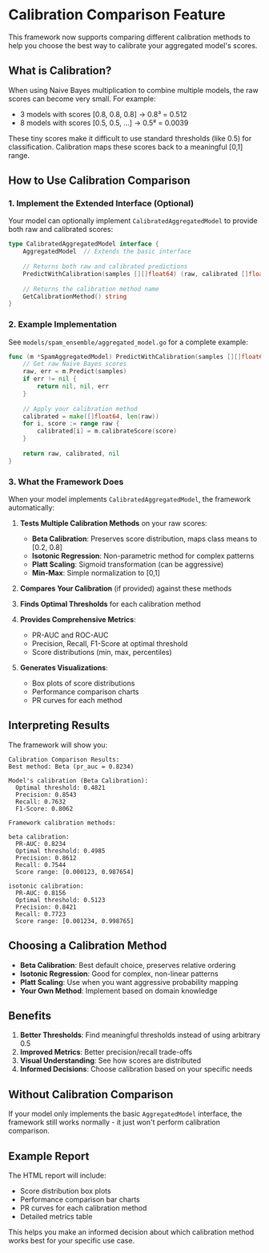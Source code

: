 # Calibration Comparison Feature

This framework now supports comparing different calibration methods to help you choose the best way to calibrate your aggregated model's scores.

## What is Calibration?

When using Naive Bayes multiplication to combine multiple models, the raw scores can become very small. For example:
- 3 models with scores [0.8, 0.8, 0.8] → 0.8³ = 0.512
- 8 models with scores [0.5, 0.5, ...] → 0.5⁸ = 0.0039

These tiny scores make it difficult to use standard thresholds (like 0.5) for classification. Calibration maps these scores back to a meaningful [0,1] range.

## How to Use Calibration Comparison

### 1. Implement the Extended Interface (Optional)

Your model can optionally implement `CalibratedAggregatedModel` to provide both raw and calibrated scores:

```go
type CalibratedAggregatedModel interface {
    AggregatedModel  // Extends the basic interface
    
    // Returns both raw and calibrated predictions
    PredictWithCalibration(samples [][]float64) (raw, calibrated []float64, err error)
    
    // Returns the calibration method name
    GetCalibrationMethod() string
}
```

### 2. Example Implementation

See `models/spam_ensemble/aggregated_model.go` for a complete example:

```go
func (m *SpamAggregatedModel) PredictWithCalibration(samples [][]float64) (raw, calibrated []float64, err error) {
    // Get raw Naive Bayes scores
    raw, err = m.Predict(samples)
    if err != nil {
        return nil, nil, err
    }
    
    // Apply your calibration method
    calibrated = make([]float64, len(raw))
    for i, score := range raw {
        calibrated[i] = m.calibrateScore(score)
    }
    
    return raw, calibrated, nil
}
```

### 3. What the Framework Does

When your model implements `CalibratedAggregatedModel`, the framework automatically:

1. **Tests Multiple Calibration Methods** on your raw scores:
   - **Beta Calibration**: Preserves score distribution, maps class means to [0.2, 0.8]
   - **Isotonic Regression**: Non-parametric method for complex patterns
   - **Platt Scaling**: Sigmoid transformation (can be aggressive)
   - **Min-Max**: Simple normalization to [0,1]

2. **Compares Your Calibration** (if provided) against these methods

3. **Finds Optimal Thresholds** for each calibration method

4. **Provides Comprehensive Metrics**:
   - PR-AUC and ROC-AUC
   - Precision, Recall, F1-Score at optimal threshold
   - Score distributions (min, max, percentiles)

5. **Generates Visualizations**:
   - Box plots of score distributions
   - Performance comparison charts
   - PR curves for each method

## Interpreting Results

The framework will show you:

```
Calibration Comparison Results:
Best method: Beta (pr_auc = 0.8234)

Model's calibration (Beta Calibration):
  Optimal threshold: 0.4821
  Precision: 0.8543
  Recall: 0.7632
  F1-Score: 0.8062

Framework calibration methods:

beta calibration:
  PR-AUC: 0.8234
  Optimal threshold: 0.4985
  Precision: 0.8612
  Recall: 0.7544
  Score range: [0.000123, 0.987654]

isotonic calibration:
  PR-AUC: 0.8156
  Optimal threshold: 0.5123
  Precision: 0.8421
  Recall: 0.7723
  Score range: [0.001234, 0.998765]
```

## Choosing a Calibration Method

- **Beta Calibration**: Best default choice, preserves relative ordering
- **Isotonic Regression**: Good for complex, non-linear patterns
- **Platt Scaling**: Use when you want aggressive probability mapping
- **Your Own Method**: Implement based on domain knowledge

## Benefits

1. **Better Thresholds**: Find meaningful thresholds instead of using arbitrary 0.5
2. **Improved Metrics**: Better precision/recall trade-offs
3. **Visual Understanding**: See how scores are distributed
4. **Informed Decisions**: Choose calibration based on your specific needs

## Without Calibration Comparison

If your model only implements the basic `AggregatedModel` interface, the framework still works normally - it just won't perform calibration comparison.

## Example Report

The HTML report will include:
- Score distribution box plots
- Performance comparison bar charts
- PR curves for each calibration method
- Detailed metrics table

This helps you make an informed decision about which calibration method works best for your specific use case.